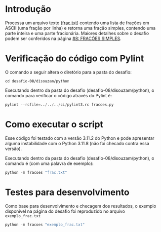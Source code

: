 # Introdução

Processa um arquivo texto ([frac.txt](https://osprogramadores.com/files/d08/frac.txt.gz)) contendo uma lista de frações em ASCII (uma fração por linha) e retorna uma fração simples, contendo uma parte inteira e uma parte fracionária. Maiores detalhes sobre o desafio podem ser conferidos na página [#8: FRAÇÕES SIMPLES](https://osprogramadores.com/desafios/d08/).


# Verificação do código com Pylint

O comando a seguir altera o diretório para a pasta do desafio:

```shell
cd desafio-08/disouzam/python
```

Executando dentro da pasta do desafio (desafio-08/disouzam/python), o comando para verificar o código através do Pylint é:

```python
pylint --rcfile=../../../ci/pylint3.rc fracoes.py
```

# Como executar o script

Esse código foi testado com a versão 3.11.2 do Python e pode apresentar alguma instabilidade com o Python 3.11.8 (não foi checado contra essa versão).

Executando dentro da pasta do desafio (desafio-08/disouzam/python), o comando é (com uma palavra de exemplo):

```python
python -m fracoes "frac.txt"
```

# Testes para desenvolvimento

Como base para desenvolvimento e checagem dos resultados, o exemplo disponível na página do desafio foi reproduzido no arquivo `exemplo_frac.txt`

```python
python -m fracoes "exemplo_frac.txt"
```

